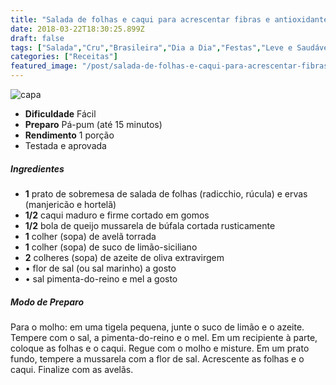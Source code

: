 ```yaml
---
title: "Salada de folhas e caqui para acrescentar fibras e antioxidantes no cardápio"
date: 2018-03-22T18:30:25.899Z
draft: false
tags: ["Salada","Cru","Brasileira","Dia a Dia","Festas","Leve e Saudável"]
categories: ["Receitas"]
featured_image: "/post/salada-de-folhas-e-caqui-para-acrescentar-fibras-e-antioxidantes-no-cardapio.50f57e4f.jpg"
---
```


![capa](/post/salada-de-folhas-e-caqui-para-acrescentar-fibras-e-antioxidantes-no-cardapio.50f57e4f.jpg)

*   **Dificuldade** Fácil
*   **Preparo** Pá-pum (até 15 minutos)
*   **Rendimento** 1 porção
*   Testada e aprovada
    

##### Ingredientes

*   **1** prato de sobremesa de salada de folhas (radicchio, rúcula) e ervas (manjericão e hortelã)
*   **1/2** caqui maduro e firme cortado em gomos
*   **1/2** bola de queijo mussarela de búfala cortada rusticamente
*   **1** colher (sopa) de avelã torrada
*   **1** colher (sopa) de suco de limão-siciliano
*   **2** colheres (sopa) de azeite de oliva extravirgem
*   • flor de sal (ou sal marinho) a gosto
*   • sal pimenta-do-reino e mel a gosto

##### Modo de Preparo

Para o molho: em uma tigela pequena, junte o suco de limão e o azeite. Tempere com o sal, a pimenta-do-reino e o mel. Em um recipiente à parte, coloque as folhas e o caqui. Regue com o molho e misture. Em um prato fundo, tempere a mussarela com a flor de sal. Acrescente as folhas e o caqui. Finalize com as avelãs.
